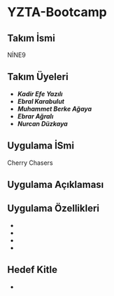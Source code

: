 # YZTA-Bootcamp

## Takım İsmi
NİNE9
## Takım Üyeleri
- ***Kadir Efe Yazılı*** 
- ***Ebral Karabulut*** 
- ***Muhammet Berke Ağaya***
- ***Ebrar Ağralı*** 
- ***Nurcan Düzkaya*** 

## Uygulama İSmi
Cherry Chasers


## Uygulama Açıklaması


## Uygulama Özellikleri
- 
- 
- 
- 

## Hedef Kitle
- 


